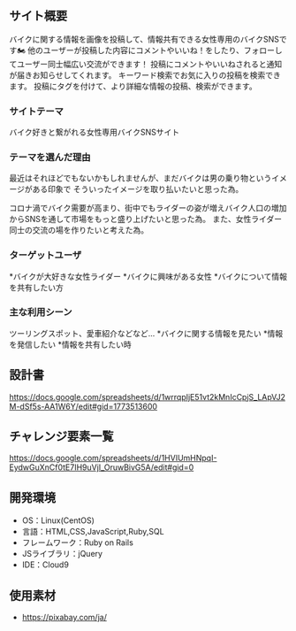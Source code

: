 # <bikeen>

## サイト概要
バイクに関する情報を画像を投稿して、情報共有できる女性専用のバイクSNSです🏍
他のユーザーが投稿した内容にコメントやいいね！をしたり、フォローしてユーザー同士幅広い交流ができます！
投稿にコメントやいいねされると通知が届きお知らせしてくれます。
キーワード検索でお気に入りの投稿を検索できます。
投稿にタグを付けて、より詳細な情報の投稿、検索ができます。

### サイトテーマ
バイク好きと繋がれる女性専用バイクSNSサイト

### テーマを選んだ理由
最近はそれほどでもないかもしれませんが、まだバイクは男の乗り物というイメージがある印象で
そういったイメージを取り払いたいと思った為。

コロナ渦でバイク需要が高まり、街中でもライダーの姿が増えバイク人口の増加からSNSを通して市場をもっと盛り上げたいと思った為。
また、女性ライダー同士の交流の場を作りたいと考えた為。

### ターゲットユーザ
*バイクが大好きな女性ライダー
*バイクに興味がある女性
*バイクについて情報を共有したい方

### 主な利用シーン
ツーリングスポット、愛車紹介などなど...
*バイクに関する情報を見たい
*情報を発信したい
*情報を共有したい時

## 設計書
<https://docs.google.com/spreadsheets/d/1wrrqpIjE51vt2kMnIcCpjS_LApVJ2M-dSf5s-AA1W6Y/edit#gid=1773513600>

## チャレンジ要素一覧
<https://docs.google.com/spreadsheets/d/1HVIUmHNpqI-EydwGuXnCf0tE7IH9uVjI_OruwBivG5A/edit#gid=0>

## 開発環境
- OS：Linux(CentOS)
- 言語：HTML,CSS,JavaScript,Ruby,SQL
- フレームワーク：Ruby on Rails
- JSライブラリ：jQuery
- IDE：Cloud9

## 使用素材
- https://pixabay.com/ja/
